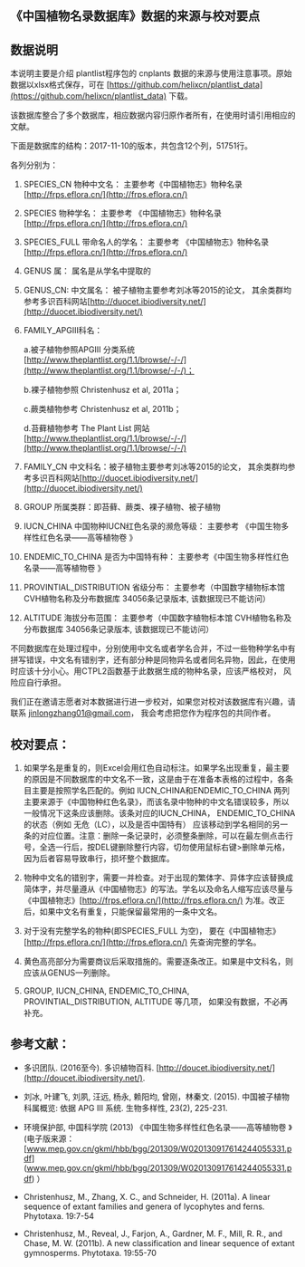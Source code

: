《中国植物名录数据库》数据的来源与校对要点
-------------------------
## 数据说明
本说明主要是介绍 plantlist程序包的 cnplants 数据的来源与使用注意事项。原始数据以xlsx格式保存，可在 [https://github.com/helixcn/plantlist_data](https://github.com/helixcn/plantlist_data) 下载。

该数据库整合了多个数据库，相应数据内容归原作者所有，在使用时请引用相应的文献。

下面是数据库的结构：2017-11-10的版本，共包含12个列，51751行。

各列分别为：

1. SPECIES_CN 物种中文名： 主要参考《中国植物志》物种名录 [http://frps.eflora.cn/](http://frps.eflora.cn/)

2. SPECIES 物种学名： 主要参考 《中国植物志》物种名录 [http://frps.eflora.cn/](http://frps.eflora.cn/)

3. SPECIES_FULL 带命名人的学名： 主要参考 《中国植物志》物种名录 [http://frps.eflora.cn/](http://frps.eflora.cn/)

4. GENUS 属： 属名是从学名中提取的

5. GENUS_CN: 中文属名： 被子植物主要参考刘冰等2015的论文， 其余类群均参考多识百科网站[http://duocet.ibiodiversity.net/](http://duocet.ibiodiversity.net/)

6. FAMILY_APGIII科名：

    a.被子植物参照APGIII 分类系统[http://www.theplantlist.org/1.1/browse/-/-/](http://www.theplantlist.org/1.1/browse/-/-/)；

    b.裸子植物参照 Christenhusz et al, 2011a；

    c.蕨类植物参考 Christenhusz et al, 2011b；

    d.苔藓植物参考 The Plant List 网站 [http://www.theplantlist.org/1.1/browse/-/-/](http://www.theplantlist.org/1.1/browse/-/-/)

7. FAMILY_CN 中文科名：被子植物主要参考刘冰等2015的论文， 其余类群均参考多识百科网站[http://duocet.ibiodiversity.net/](http://duocet.ibiodiversity.net/)

8. GROUP 所属类群：即苔藓、蕨类、裸子植物、被子植物

9. IUCN_CHINA 中国物种IUCN红色名录的濒危等级： 主要参考 《中国生物多样性红色名录——高等植物卷 》

10. ENDEMIC_TO_CHINA 是否为中国特有种： 主要参考《中国生物多样性红色名录——高等植物卷 》

11. PROVINTIAL_DISTRIBUTION    省级分布： 主要参考（中国数字植物标本馆 CVH植物名称及分布数据库 34056条记录版本, 该数据现已不能访问）

12. ALTITUDE 海拔分布范围： 主要参考（中国数字植物标本馆 CVH植物名称及分布数据库 34056条记录版本, 该数据现已不能访问）

不同数据库在处理过程中，分别使用中文名或者学名合并，不过一些物种学名中有拼写错误，中文名有错别字，还有部分种是同物异名或者同名异物，因此，在使用时应该十分小心。用CTPL2函数基于此数据生成的物种名录，应该严格校对， 风险应自行承担。

我们正在邀请志愿者对本数据进行进一步校对，如果您对校对该数据库有兴趣，请联系 jinlongzhang01@gmail.com， 我会考虑把您作为程序包的共同作者。

## 校对要点：

1. 如果学名是重复的，则Excel会用红色自动标注。如果学名出现重复，最主要的原因是不同数据库的中文名不一致，这是由于在准备本表格的过程中，各条目主要是按照学名匹配的。例如 IUCN_CHINA和ENDEMIC_TO_CHINA 两列主要来源于《中国物种红色名录》，而该名录中物种的中文名错误较多，所以一般情况下这条应该删除。该条对应的IUCN_CHINA， ENDEMIC_TO_CHINA的状态（例如 无危（LC），以及是否中国特有） 应该移动到学名相同的另一条的对应位置。注意：删除一条记录时，必须整条删除，可以在最左侧点击行号，全选一行后，按DEL键删除整行内容，切勿使用鼠标右键>删除单元格，因为后者容易导致串行，损坏整个数据库。

2. 物种中文名的错别字，需要一并检查。对于出现的繁体字、异体字应该替换成简体字，并尽量遵从《中国植物志》的写法。学名以及命名人缩写应该尽量与《中国植物志》[http://frps.eflora.cn/](http://frps.eflora.cn/) 为准。改正后，如果中文名有重复，只能保留最常用的一条中文名。

3. 对于没有完整学名的物种(即SPECIES_FULL 为空)， 要在《中国植物志》 [http://frps.eflora.cn/](http://frps.eflora.cn/) 先查询完整的学名。

4. 黄色高亮部分为需要商议后采取措施的。需要逐条改正。如果是中文科名，则应该从GENUS一列删除。

5. GROUP, IUCN_CHINA, ENDEMIC_TO_CHINA, PROVINTIAL_DISTRIBUTION, ALTITUDE 等几项， 如果没有数据，不必再补充。

## 参考文献：

* 多识团队. (2016至今). 多识植物百科. [http://doucet.ibiodiversity.net/](http://doucet.ibiodiversity.net/).

* 刘冰, 叶建飞, 刘夙, 汪远, 杨永, 赖阳均, 曾刚，林秦文. (2015). 中国被子植物科属概览: 依据 APG III 系统. 生物多样性, 23(2), 225-231.

* 环境保护部, 中国科学院 (2013) 《中国生物多样性红色名录——高等植物卷 》(电子版来源： [www.mep.gov.cn/gkml/hbb/bgg/201309/W020130917614244055331.pdf] (www.mep.gov.cn/gkml/hbb/bgg/201309/W020130917614244055331.pdf) ）

* Christenhusz, M., Zhang, X. C., and Schneider, H. (2011a). A linear sequence of extant families and genera of lycophytes and ferns. Phytotaxa. 19:7-54

* Christenhusz, M., Reveal, J., Farjon, A., Gardner, M. F., Mill, R. R., and Chase, M. W. (2011b). A new classification and linear sequence of extant gymnosperms. Phytotaxa. 19:55-70

